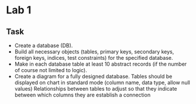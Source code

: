 # Lab 1

## Task

   + Create a database (DB).
   + Build all necessary objects (tables, primary keys, secondary keys, foreign keys, indices, 
     test constraints) for the specified database.
   + Make in each database table at least 10 abstract records (if the number of course not limited to logic).
   + Create a diagram for a fully designed database. Tables should be displayed on
     chart in standard mode (column name, data type, allow null values) Relationships between
     tables to adjust so that they indicate between which columns they are
     establish a connection 
